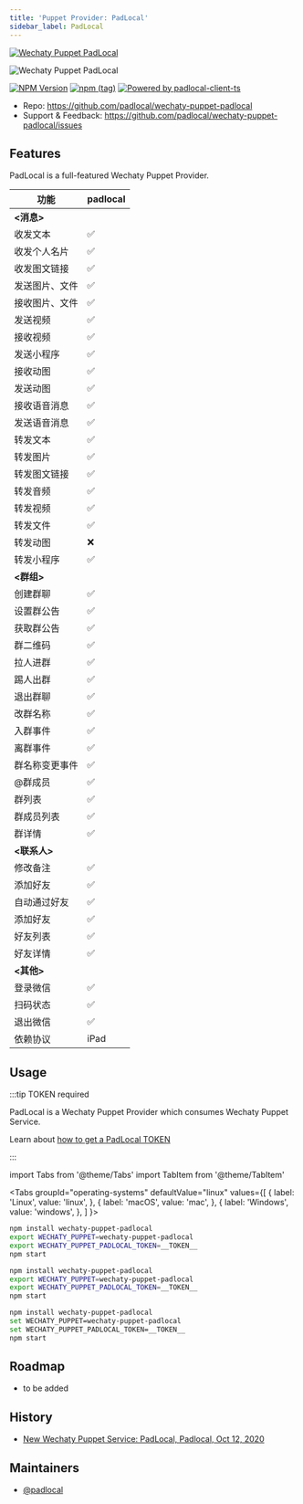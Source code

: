```yaml
---
title: 'Puppet Provider: PadLocal'
sidebar_label: PadLocal
---
```


[![Wechaty Puppet PadLocal](https://img.shields.io/badge/Puppet-PadLocal-blueviolet)](padlocal)

![Wechaty Puppet PadLocal](https://wechaty.js.org/assets/2020/padlocal/logo.png)

[![NPM Version](https://badge.fury.io/js/wechaty-puppet-padlocal.svg)](https://badge.fury.io/js/wechaty-puppet-padlocal)
[![npm (tag)](https://img.shields.io/npm/v/wechaty-puppet-padlocal/next.svg)](https://www.npmjs.com/package/wechaty-puppet-padlocal?activeTab=versions)
[![Powered by padlocal-client-ts](https://img.shields.io/badge/Powered%20By-padlocal--client--ts-brightgreen)](https://github.com/padlocal/padlocal-client-ts)

- Repo: <https://github.com/padlocal/wechaty-puppet-padlocal>
- Support & Feedback: <https://github.com/padlocal/wechaty-puppet-padlocal/issues>

## Features

PadLocal is a full-featured Wechaty Puppet Provider.

功能 | padlocal
---|---
**<消息>**|
收发文本|✅
收发个人名片|✅
收发图文链接|✅
发送图片、文件|✅
接收图片、文件|✅
发送视频|✅
接收视频|✅
发送小程序|✅
接收动图|✅
发送动图|✅
接收语音消息|✅
发送语音消息|✅
转发文本|✅
转发图片|✅
转发图文链接|✅
转发音频|✅
转发视频|✅
转发文件|✅
转发动图|❌
转发小程序|✅
**<群组>**|
创建群聊|✅
设置群公告|✅
获取群公告|✅
群二维码|✅
拉人进群|✅
踢人出群|✅
退出群聊|✅
改群名称|✅
入群事件|✅
离群事件|✅
群名称变更事件|✅
@群成员|✅
群列表|✅
群成员列表|✅
群详情|✅
**<联系人>**|
修改备注|✅
添加好友|✅
自动通过好友|✅
添加好友|✅
好友列表|✅
好友详情|✅
**<其他>**|
登录微信|✅
扫码状态|✅
退出微信|✅
依赖协议|iPad

## Usage

:::tip TOKEN required

PadLocal is a Wechaty Puppet Provider which consumes Wechaty Puppet Service.

Learn about [how to get a PadLocal TOKEN](puppet-services/padlocal.md)

:::

<!-- MDX import -->
import Tabs from '@theme/Tabs'
import TabItem from '@theme/TabItem'

<Tabs
  groupId="operating-systems"
  defaultValue="linux"
  values={[
    { label: 'Linux',   value: 'linux', },
    { label: 'macOS',   value: 'mac', },
    { label: 'Windows', value: 'windows', },
  ]
}>

<TabItem value="linux">

```sh
npm install wechaty-puppet-padlocal
export WECHATY_PUPPET=wechaty-puppet-padlocal
export WECHATY_PUPPET_PADLOCAL_TOKEN=__TOKEN__
npm start
```

</TabItem>
<TabItem value="mac">

```sh
npm install wechaty-puppet-padlocal
export WECHATY_PUPPET=wechaty-puppet-padlocal
export WECHATY_PUPPET_PADLOCAL_TOKEN=__TOKEN__
npm start
```

</TabItem>
<TabItem value="windows">

```sh
npm install wechaty-puppet-padlocal
set WECHATY_PUPPET=wechaty-puppet-padlocal
set WECHATY_PUPPET_PADLOCAL_TOKEN=__TOKEN__
npm start
```

</TabItem>
</Tabs>

## Roadmap

- to be added

## History

- [New Wechaty Puppet Service: PadLocal, Padlocal, Oct 12, 2020](https://wechaty.js.org/2020/10/12/puppet-padlocal-intro/)

## Maintainers

- [@padlocal](https://wechaty.js.org/contributors/padlocal)
